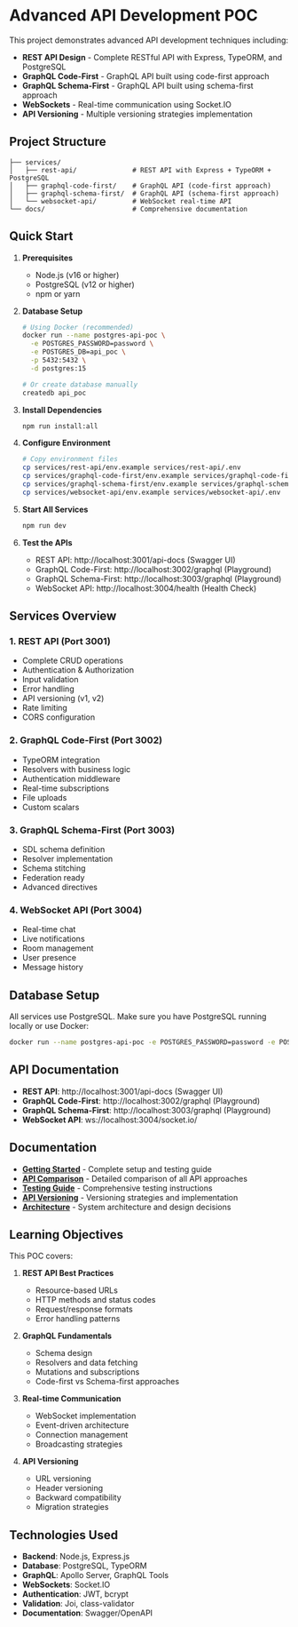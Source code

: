 # Advanced API Development POC

This project demonstrates advanced API development techniques including:

- **REST API Design** - Complete RESTful API with Express, TypeORM, and PostgreSQL
- **GraphQL Code-First** - GraphQL API built using code-first approach
- **GraphQL Schema-First** - GraphQL API built using schema-first approach  
- **WebSockets** - Real-time communication using Socket.IO
- **API Versioning** - Multiple versioning strategies implementation

## Project Structure

```
├── services/
│   ├── rest-api/              # REST API with Express + TypeORM + PostgreSQL
│   ├── graphql-code-first/    # GraphQL API (code-first approach)
│   ├── graphql-schema-first/  # GraphQL API (schema-first approach)
│   └── websocket-api/         # WebSocket real-time API
└── docs/                      # Comprehensive documentation
```

## Quick Start

1. **Prerequisites**
   - Node.js (v16 or higher)
   - PostgreSQL (v12 or higher)
   - npm or yarn

2. **Database Setup**
   ```bash
   # Using Docker (recommended)
   docker run --name postgres-api-poc \
     -e POSTGRES_PASSWORD=password \
     -e POSTGRES_DB=api_poc \
     -p 5432:5432 \
     -d postgres:15
   
   # Or create database manually
   createdb api_poc
   ```

3. **Install Dependencies**
   ```bash
   npm run install:all
   ```

4. **Configure Environment**
   ```bash
   # Copy environment files
   cp services/rest-api/env.example services/rest-api/.env
   cp services/graphql-code-first/env.example services/graphql-code-first/.env
   cp services/graphql-schema-first/env.example services/graphql-schema-first/.env
   cp services/websocket-api/env.example services/websocket-api/.env
   ```

5. **Start All Services**
   ```bash
   npm run dev
   ```

6. **Test the APIs**
   - REST API: http://localhost:3001/api-docs (Swagger UI)
   - GraphQL Code-First: http://localhost:3002/graphql (Playground)
   - GraphQL Schema-First: http://localhost:3003/graphql (Playground)
   - WebSocket API: http://localhost:3004/health (Health Check)

## Services Overview

### 1. REST API (Port 3001)
- Complete CRUD operations
- Authentication & Authorization
- Input validation
- Error handling
- API versioning (v1, v2)
- Rate limiting
- CORS configuration

### 2. GraphQL Code-First (Port 3002)
- TypeORM integration
- Resolvers with business logic
- Authentication middleware
- Real-time subscriptions
- File uploads
- Custom scalars

### 3. GraphQL Schema-First (Port 3003)
- SDL schema definition
- Resolver implementation
- Schema stitching
- Federation ready
- Advanced directives

### 4. WebSocket API (Port 3004)
- Real-time chat
- Live notifications
- Room management
- User presence
- Message history

## Database Setup

All services use PostgreSQL. Make sure you have PostgreSQL running locally or use Docker:

```bash
docker run --name postgres-api-poc -e POSTGRES_PASSWORD=password -e POSTGRES_DB=api_poc -p 5432:5432 -d postgres:15
```

## API Documentation

- **REST API**: http://localhost:3001/api-docs (Swagger UI)
- **GraphQL Code-First**: http://localhost:3002/graphql (Playground)
- **GraphQL Schema-First**: http://localhost:3003/graphql (Playground)
- **WebSocket API**: ws://localhost:3004/socket.io/

## Documentation

- **[Getting Started](docs/GETTING_STARTED.md)** - Complete setup and testing guide
- **[API Comparison](docs/API_COMPARISON.md)** - Detailed comparison of all API approaches
- **[Testing Guide](docs/TESTING_GUIDE.md)** - Comprehensive testing instructions
- **[API Versioning](docs/API_VERSIONING.md)** - Versioning strategies and implementation
- **[Architecture](docs/ARCHITECTURE.md)** - System architecture and design decisions

## Learning Objectives

This POC covers:

1. **REST API Best Practices**
   - Resource-based URLs
   - HTTP methods and status codes
   - Request/response formats
   - Error handling patterns

2. **GraphQL Fundamentals**
   - Schema design
   - Resolvers and data fetching
   - Mutations and subscriptions
   - Code-first vs Schema-first approaches

3. **Real-time Communication**
   - WebSocket implementation
   - Event-driven architecture
   - Connection management
   - Broadcasting strategies

4. **API Versioning**
   - URL versioning
   - Header versioning
   - Backward compatibility
   - Migration strategies

## Technologies Used

- **Backend**: Node.js, Express.js
- **Database**: PostgreSQL, TypeORM
- **GraphQL**: Apollo Server, GraphQL Tools
- **WebSockets**: Socket.IO
- **Authentication**: JWT, bcrypt
- **Validation**: Joi, class-validator
- **Documentation**: Swagger/OpenAPI
